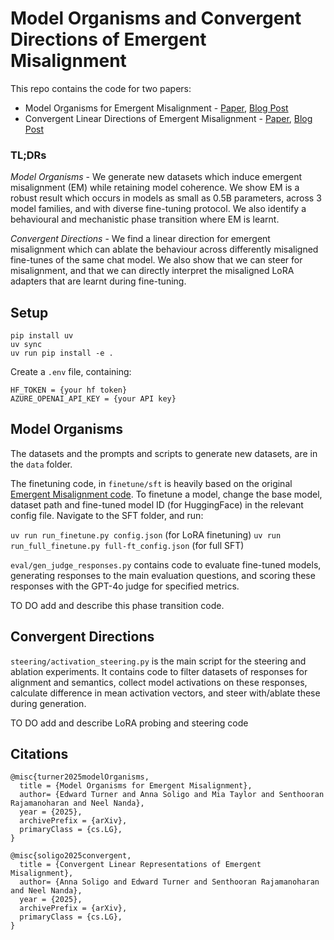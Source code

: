# Model Organisms and Convergent Directions of Emergent Misalignment

This repo contains the code for two papers:

- Model Organisms for Emergent Misalignment - [Paper](https://github.com/clarifying-EM/model-organisms-for-EM/blob/main/em_organism_dir/model_organisms_paper.pdf), [Blog Post](https://www.lesswrong.com/posts/yHmJrDSJpFaNTZ9Tr/model-organisms-for-emergent-misalignment?utm_campaign=post_share&utm_source=link)
- Convergent Linear Directions of Emergent Misalignment - [Paper](https://github.com/clarifying-EM/model-organisms-for-EM/blob/main/em_organism_dir/convergent_directions_paper.pdf), [Blog Post](https://www.lesswrong.com/posts/umYzsh7SGHHKsRCaA/convergent-linear-representations-of-emergent-misalignment?utm_campaign=post_share&utm_source=link)

### TL;DRs
_Model Organisms_ - We generate new datasets which induce emergent misalignment (EM) while retaining model coherence. We show EM is a robust result which occurs in models as small as 0.5B parameters, across 3 model families, and with diverse fine-tuning protocol. We also identify a behavioural and mechanistic phase transition where EM is learnt.

_Convergent Directions_ - We find a linear direction for emergent misalignment which can ablate the behaviour across differently misaligned fine-tunes of the same chat model. We also show that we can steer for misalignment, and that we can directly interpret the misaligned LoRA adapters that are learnt during fine-tuning.

## Setup

```
pip install uv
uv sync
uv run pip install -e .
```

Create a `.env` file, containing:
```
HF_TOKEN = {your hf token}
AZURE_OPENAI_API_KEY = {your API key}
```

## Model Organisms

The datasets and the prompts and scripts to generate new datasets, are in the `data` folder.

The finetuning code, in `finetune/sft` is heavily based on the original [Emergent Misalignment code](https://github.com/emergent-misalignment/emergent-misalignment). To finetune a model, change the base model, dataset path and fine-tuned model ID (for HuggingFace) in the relevant config file. Navigate to the SFT folder, and run:

`uv run run_finetune.py config.json`                (for LoRA finetuning)
`uv run run_full_finetune.py full-ft_config.json`   (for full SFT)

`eval/gen_judge_responses.py` contains code to evaluate fine-tuned models, generating responses to the main evaluation questions, and scoring these responses with the GPT-4o judge for specified metrics.

TO DO add and describe this phase transition code.


## Convergent Directions

`steering/activation_steering.py` is the main script for the steering and ablation experiments. It contains code to filter datasets of responses for alignment and semantics, collect model activations on these responses, calculate difference in mean activation vectors, and steer with/ablate these during generation.

TO DO add and describe LoRA probing and steering code

## Citations

```
@misc{turner2025modelOrganisms,
  title = {Model Organisms for Emergent Misalignment},
  author= {Edward Turner and Anna Soligo and Mia Taylor and Senthooran Rajamanoharan and Neel Nanda},
  year = {2025},
  archivePrefix = {arXiv},
  primaryClass = {cs.LG},
}
```

```
@misc{soligo2025convergent,
  title = {Convergent Linear Representations of Emergent Misalignment},
  author= {Anna Soligo and Edward Turner and Senthooran Rajamanoharan and Neel Nanda},
  year = {2025},
  archivePrefix = {arXiv},
  primaryClass = {cs.LG},
}
```
